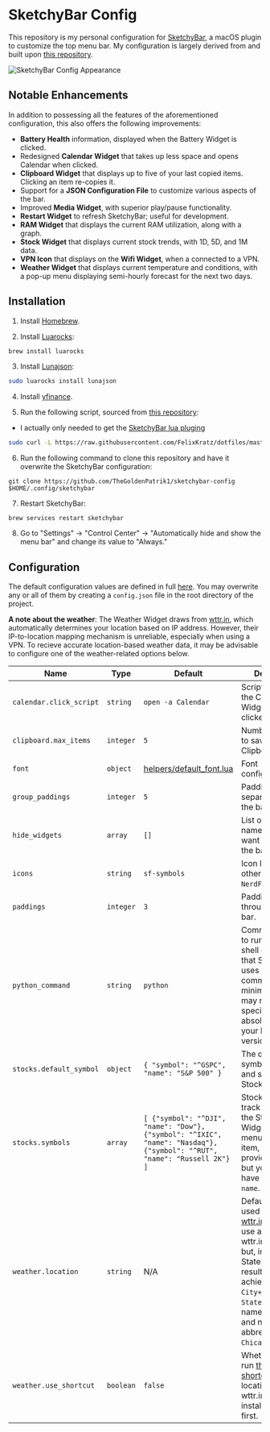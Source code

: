 # SketchyBar Config

This repository is my personal configuration for [SketchyBar](https://github.com/FelixKratz/SketchyBar), a macOS plugin to customize the top menu bar. My configuration is largely derived from and built upon [this repository](https://github.com/FelixKratz/dotfiles).

![SketchyBar Config Appearance](demo.png)

## Notable Enhancements

In addition to possessing all the features of the aforementioned configuration, this also offers the following improvements:

- **Battery Health** information, displayed when the Battery Widget is clicked.
- Redesigned **Calendar Widget** that takes up less space and opens Calendar when clicked.
- **Clipboard Widget** that displays up to five of your last copied items. Clicking an item re-copies it.
- Support for a **JSON Configuration File** to customize various aspects of the bar.
- Improved **Media Widget**, with superior play/pause functionality.
- **Restart Widget** to refresh SketchyBar; useful for development.
- **RAM Widget** that displays the current RAM utilization, along with a graph.
- **Stock Widget** that displays current stock trends, with 1D, 5D, and 1M data.
- **VPN Icon** that displays on the **Wifi Widget**, when a connected to a VPN.
- **Weather Widget** that displays current temperature and conditions, with a pop-up menu displaying semi-hourly forecast for the next two days.

## Installation

1. Install [Homebrew](https://brew.sh/).

2. Install [Luarocks](https://luarocks.org/):

```bash
brew install luarocks
```

3. Install [Lunajson](https://github.com/grafi-tt/lunajson):

```bash
sudo luarocks install lunajson
```

4. Install [yfinance](https://pypi.org/project/yfinance/).

5. Run the following script, sourced from [this repository](https://github.com/FelixKratz/dotfiles):

- I actually only needed to get the [SketchyBar lua pluging](https://github.com/FelixKratz/SbarLua)

```bash
sudo curl -L https://raw.githubusercontent.com/FelixKratz/dotfiles/master/install_sketchybar.sh | sh
```

6. Run the following command to clone this repository and have it overwrite the SketchyBar configuration:

```
git clone https://github.com/TheGoldenPatrik1/sketchybar-config $HOME/.config/sketchybar
```

7. Restart SketchyBar:

```
brew services restart sketchybar
```

8. Go to "Settings" -> "Control Center" -> "Automatically hide and show the menu bar" and change its value to "Always."

## Configuration

The default configuration values are defined in full [here](settings.lua). You may overwrite any or all of them by creating a `config.json` file in the root directory of the project.

**A note about the weather**: The Weather Widget draws from [wttr.in](https://github.com/chubin/wttr.in), which automatically determines your location based on IP address. However, their IP-to-location mapping mechanism is unreliable, especially when using a VPN. To recieve accurate location-based weather data, it may be advisable to configure one of the weather-related options below.

| Name                    | Type      | Default                                                                                                                  | Description                                                                                                                                                                                                                                                                                             |
| ----------------------- | --------- | ------------------------------------------------------------------------------------------------------------------------ | ------------------------------------------------------------------------------------------------------------------------------------------------------------------------------------------------------------------------------------------------------------------------------------------------------- |
| `calendar.click_script` | `string`  | `open -a Calendar`                                                                                                       | Script to run when the Calendar Widget gets clicked.                                                                                                                                                                                                                                                    |
| `clipboard.max_items`   | `integer` | `5`                                                                                                                      | Number of items to save in the Clipboard Widget.                                                                                                                                                                                                                                                        |
| `font`                  | `object`  | [helpers/default_font.lua](helpers/default_font.lua)                                                                     | Font configuration.                                                                                                                                                                                                                                                                                     |
| `group_paddings`        | `integer` | `5`                                                                                                                      | Padding used to separate groups in the bar.                                                                                                                                                                                                                                                             |
| `hide_widgets`          | `array`   | `[]`                                                                                                                     | List of widget names that you want hidden from the bar.                                                                                                                                                                                                                                                 |
| `icons`                 | `string`  | `sf-symbols`                                                                                                             | Icon library to use; other option is `NerdFont`.                                                                                                                                                                                                                                                        |
| `paddings`              | `integer` | `3`                                                                                                                      | Padding used throughout the bar.                                                                                                                                                                                                                                                                        |
| `python_command`        | `string`  | `python`                                                                                                                 | Command to use to run Python. The shell environment that SketchyBar uses to execute commands is a bit minimal, so you may need to specify an absolute path to your Python version of choice.                                                                                                            |
| `stocks.default_symbol` | `object`  | `{ "symbol": "^GSPC", "name": "S&P 500" }`                                                                               | The default stock symbol to track and show on the Stock Widget.                                                                                                                                                                                                                                         |
| `stocks.symbols`        | `array`   | `[ {"symbol": "^DJI", "name": "Dow"}, {"symbol": "^IXIC", "name": "Nasdaq"}, {"symbol": "^RUT", "name": "Russell 2K"} ]` | Stock symbols to track and show on the Stock Widget's popup menu. For each item, you must provide a `symbol` but you do not have to provide a `name`.                                                                                                                                                   |
| `weather.location`      | `string`  | N/A                                                                                                                      | Default location used to pass to [wttr.in](https://github.com/chubin/wttr.in). You can use any data that wttr.in accepts, but, in the United States, best results are usually achieved with `City+State` where `State` is the full name of the state and not an abbrevation (e.g., `Chicago+Illinois`). |
| `weather.use_shortcut`  | `boolean` | `false`                                                                                                                  | Whether to try to run [this simple shortcut](https://www.icloud.com/shortcuts/6d1018c04fe2490cb241425d8f133e0c) find your location to pass to wttr.in. You must install the shortcut first.                                                                                                             |
